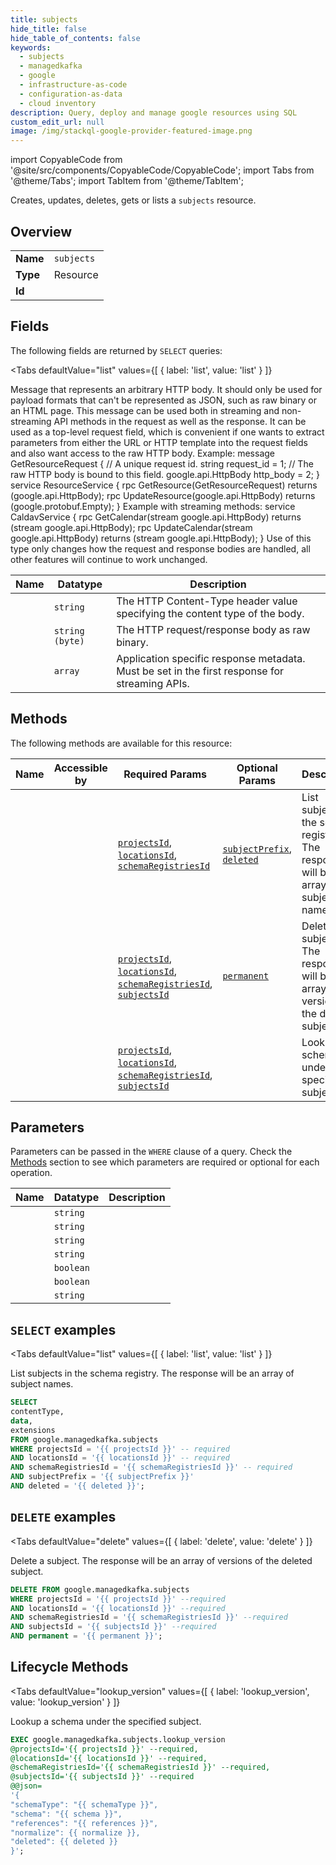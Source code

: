 ```yaml
--- 
title: subjects
hide_title: false
hide_table_of_contents: false
keywords:
  - subjects
  - managedkafka
  - google
  - infrastructure-as-code
  - configuration-as-data
  - cloud inventory
description: Query, deploy and manage google resources using SQL
custom_edit_url: null
image: /img/stackql-google-provider-featured-image.png
---
```


import CopyableCode from '@site/src/components/CopyableCode/CopyableCode';
import Tabs from '@theme/Tabs';
import TabItem from '@theme/TabItem';

Creates, updates, deletes, gets or lists a <code>subjects</code> resource.

## Overview
<table><tbody>
<tr><td><b>Name</b></td><td><code>subjects</code></td></tr>
<tr><td><b>Type</b></td><td>Resource</td></tr>
<tr><td><b>Id</b></td><td><CopyableCode code="google.managedkafka.subjects" /></td></tr>
</tbody></table>

## Fields

The following fields are returned by `SELECT` queries:

<Tabs
    defaultValue="list"
    values={[
        { label: 'list', value: 'list' }
    ]}
>
<TabItem value="list">

Message that represents an arbitrary HTTP body. It should only be used for payload formats that can't be represented as JSON, such as raw binary or an HTML page. This message can be used both in streaming and non-streaming API methods in the request as well as the response. It can be used as a top-level request field, which is convenient if one wants to extract parameters from either the URL or HTTP template into the request fields and also want access to the raw HTTP body. Example: message GetResourceRequest &#123; // A unique request id. string request_id = 1; // The raw HTTP body is bound to this field. google.api.HttpBody http_body = 2; &#125; service ResourceService &#123; rpc GetResource(GetResourceRequest) returns (google.api.HttpBody); rpc UpdateResource(google.api.HttpBody) returns (google.protobuf.Empty); &#125; Example with streaming methods: service CaldavService &#123; rpc GetCalendar(stream google.api.HttpBody) returns (stream google.api.HttpBody); rpc UpdateCalendar(stream google.api.HttpBody) returns (stream google.api.HttpBody); &#125; Use of this type only changes how the request and response bodies are handled, all other features will continue to work unchanged.

<table>
<thead>
    <tr>
    <th>Name</th>
    <th>Datatype</th>
    <th>Description</th>
    </tr>
</thead>
<tbody>
<tr>
    <td><CopyableCode code="contentType" /></td>
    <td><code>string</code></td>
    <td>The HTTP Content-Type header value specifying the content type of the body.</td>
</tr>
<tr>
    <td><CopyableCode code="data" /></td>
    <td><code>string (byte)</code></td>
    <td>The HTTP request/response body as raw binary.</td>
</tr>
<tr>
    <td><CopyableCode code="extensions" /></td>
    <td><code>array</code></td>
    <td>Application specific response metadata. Must be set in the first response for streaming APIs.</td>
</tr>
</tbody>
</table>
</TabItem>
</Tabs>

## Methods

The following methods are available for this resource:

<table>
<thead>
    <tr>
    <th>Name</th>
    <th>Accessible by</th>
    <th>Required Params</th>
    <th>Optional Params</th>
    <th>Description</th>
    </tr>
</thead>
<tbody>
<tr>
    <td><a href="#list"><CopyableCode code="list" /></a></td>
    <td><CopyableCode code="select" /></td>
    <td><a href="#parameter-projectsId"><code>projectsId</code></a>, <a href="#parameter-locationsId"><code>locationsId</code></a>, <a href="#parameter-schemaRegistriesId"><code>schemaRegistriesId</code></a></td>
    <td><a href="#parameter-subjectPrefix"><code>subjectPrefix</code></a>, <a href="#parameter-deleted"><code>deleted</code></a></td>
    <td>List subjects in the schema registry. The response will be an array of subject names.</td>
</tr>
<tr>
    <td><a href="#delete"><CopyableCode code="delete" /></a></td>
    <td><CopyableCode code="delete" /></td>
    <td><a href="#parameter-projectsId"><code>projectsId</code></a>, <a href="#parameter-locationsId"><code>locationsId</code></a>, <a href="#parameter-schemaRegistriesId"><code>schemaRegistriesId</code></a>, <a href="#parameter-subjectsId"><code>subjectsId</code></a></td>
    <td><a href="#parameter-permanent"><code>permanent</code></a></td>
    <td>Delete a subject. The response will be an array of versions of the deleted subject.</td>
</tr>
<tr>
    <td><a href="#lookup_version"><CopyableCode code="lookup_version" /></a></td>
    <td><CopyableCode code="exec" /></td>
    <td><a href="#parameter-projectsId"><code>projectsId</code></a>, <a href="#parameter-locationsId"><code>locationsId</code></a>, <a href="#parameter-schemaRegistriesId"><code>schemaRegistriesId</code></a>, <a href="#parameter-subjectsId"><code>subjectsId</code></a></td>
    <td></td>
    <td>Lookup a schema under the specified subject.</td>
</tr>
</tbody>
</table>

## Parameters

Parameters can be passed in the `WHERE` clause of a query. Check the [Methods](#methods) section to see which parameters are required or optional for each operation.

<table>
<thead>
    <tr>
    <th>Name</th>
    <th>Datatype</th>
    <th>Description</th>
    </tr>
</thead>
<tbody>
<tr id="parameter-locationsId">
    <td><CopyableCode code="locationsId" /></td>
    <td><code>string</code></td>
    <td></td>
</tr>
<tr id="parameter-projectsId">
    <td><CopyableCode code="projectsId" /></td>
    <td><code>string</code></td>
    <td></td>
</tr>
<tr id="parameter-schemaRegistriesId">
    <td><CopyableCode code="schemaRegistriesId" /></td>
    <td><code>string</code></td>
    <td></td>
</tr>
<tr id="parameter-subjectsId">
    <td><CopyableCode code="subjectsId" /></td>
    <td><code>string</code></td>
    <td></td>
</tr>
<tr id="parameter-deleted">
    <td><CopyableCode code="deleted" /></td>
    <td><code>boolean</code></td>
    <td></td>
</tr>
<tr id="parameter-permanent">
    <td><CopyableCode code="permanent" /></td>
    <td><code>boolean</code></td>
    <td></td>
</tr>
<tr id="parameter-subjectPrefix">
    <td><CopyableCode code="subjectPrefix" /></td>
    <td><code>string</code></td>
    <td></td>
</tr>
</tbody>
</table>

## `SELECT` examples

<Tabs
    defaultValue="list"
    values={[
        { label: 'list', value: 'list' }
    ]}
>
<TabItem value="list">

List subjects in the schema registry. The response will be an array of subject names.

```sql
SELECT
contentType,
data,
extensions
FROM google.managedkafka.subjects
WHERE projectsId = '{{ projectsId }}' -- required
AND locationsId = '{{ locationsId }}' -- required
AND schemaRegistriesId = '{{ schemaRegistriesId }}' -- required
AND subjectPrefix = '{{ subjectPrefix }}'
AND deleted = '{{ deleted }}';
```
</TabItem>
</Tabs>


## `DELETE` examples

<Tabs
    defaultValue="delete"
    values={[
        { label: 'delete', value: 'delete' }
    ]}
>
<TabItem value="delete">

Delete a subject. The response will be an array of versions of the deleted subject.

```sql
DELETE FROM google.managedkafka.subjects
WHERE projectsId = '{{ projectsId }}' --required
AND locationsId = '{{ locationsId }}' --required
AND schemaRegistriesId = '{{ schemaRegistriesId }}' --required
AND subjectsId = '{{ subjectsId }}' --required
AND permanent = '{{ permanent }}';
```
</TabItem>
</Tabs>


## Lifecycle Methods

<Tabs
    defaultValue="lookup_version"
    values={[
        { label: 'lookup_version', value: 'lookup_version' }
    ]}
>
<TabItem value="lookup_version">

Lookup a schema under the specified subject.

```sql
EXEC google.managedkafka.subjects.lookup_version 
@projectsId='{{ projectsId }}' --required, 
@locationsId='{{ locationsId }}' --required, 
@schemaRegistriesId='{{ schemaRegistriesId }}' --required, 
@subjectsId='{{ subjectsId }}' --required 
@@json=
'{
"schemaType": "{{ schemaType }}", 
"schema": "{{ schema }}", 
"references": "{{ references }}", 
"normalize": {{ normalize }}, 
"deleted": {{ deleted }}
}';
```
</TabItem>
</Tabs>
